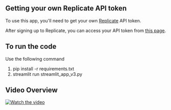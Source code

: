## Getting your own Replicate API token

To use this app, you'll need to get your own [Replicate](https://replicate.com/) API token.

After signing up to Replicate, you can access your API token from [this page](https://replicate.com/account/api-tokens).

## To run the code

Use the following command

1. pip install -r requirements.txt
2. streamlit run streamlit_app_v3.py



## Video Overview

[![Watch the video](https://img.youtube.com/vi/ukEWOBtW8FY/0.jpg)](https://youtu.be/ukEWOBtW8FY?si=r5WSylKSjrkdyRGV)

